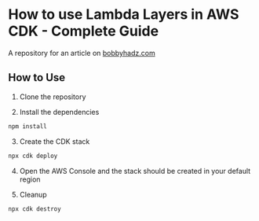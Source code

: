 # How to use Lambda Layers in AWS CDK - Complete Guide

A repository for an article on
[bobbyhadz.com](https://bobbyhadz.com/blog/aws-cdk-lambda-layers)

## How to Use

1. Clone the repository

2. Install the dependencies

```bash
npm install
```

3. Create the CDK stack

```bash
npx cdk deploy
```

4. Open the AWS Console and the stack should be created in your default region

5. Cleanup

```bash
npx cdk destroy
```

